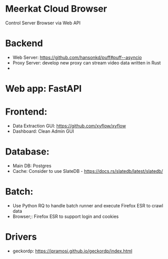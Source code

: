 # Meerkat Cloud Browser
Control Server Browser via Web API

# Backend

- Web Server: https://github.com/hansonkd/puff#puff--asyncio
- Proxy Server: develop new proxy can stream video data written in Rust
-
# Web app: FastAPI

# Frontend:
   - Data Extraction GUI: https://github.com/xyflow/xyflow
   - Dashboard: Clean Admin GUI

# Database:
   - Main DB: Postgres
   - Cache: Consider to use SlateDB - https://docs.rs/slatedb/latest/slatedb/

# Batch:
   - Use Python RQ to handle batch runner and execute Firefox ESR to crawl data
   - Browser;: Firefox ESR to support login and cookies

# Drivers
- geckordp: https://jpramosi.github.io/geckordp/index.html